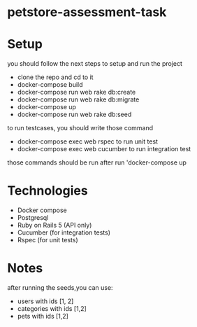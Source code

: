 # petstore-assessment-task

# Setup
you should follow the next steps to setup and run the project
- clone the repo and cd to it
 -  docker-compose build
- docker-compose run web rake db:create
- docker-compose run web rake db:migrate
- docker-compose up
- docker-compose run web rake db:seed

to run testcases, you should write those command 
- docker-compose exec web rspec to run unit test
- docker-compose exec web cucumber to run integration test


those commands should be run after run 'docker-compose up

# Technologies
- Docker compose
- Postgresql
- Ruby on Rails 5 (API only)
- Cucumber (for integration tests)
- Rspec (for unit tests)

# Notes
after running the seeds,you can use: 

- users with ids [1, 2] 
- categories with ids [1,2]
- pets with ids [1,2]
